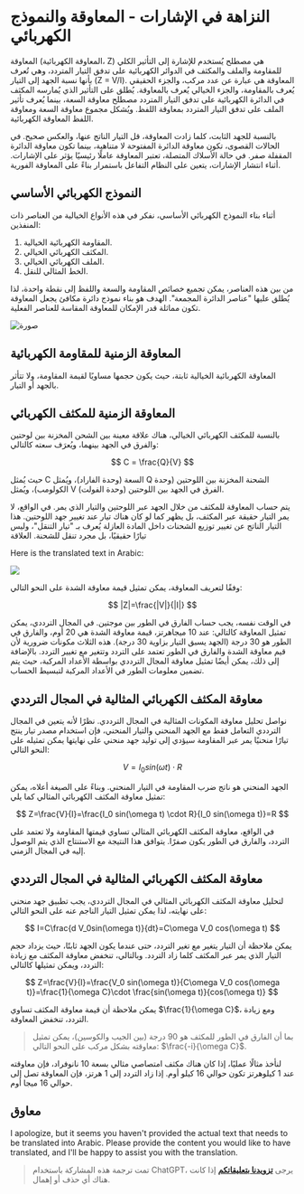 # النزاهة في الإشارات - المعاوقة والنموذج الكهربائي

المعاوقة (المعاوقة الكهربائية، Z) هي مصطلح يُستخدم للإشارة إلى التأثير الكلي للمقاومة والملف والمكثف في الدوائر الكهربائية على تدفق التيار المتردد، وهي تُعرف بأنها نسبة الجهد إلى التيار (Z = V/I). المعاوقة هي عبارة عن عدد مركب، والجزء الحقيقي يُعرف بالمقاومة، والجزء الخيالي يُعرف بالمعاوقة. يُطلق على التأثير الذي يُمارسه المكثف في الدائرة الكهربائية على تدفق التيار المتردد مصطلح معاوقة السعة، بينما يُعرف تأثير الملف على تدفق التيار المتردد بمعاوقة اللفظ. ويُشكل مجموع معاوقة السعة ومعاوقة اللفظ المعاوقة الكهربائية.

بالنسبة للجهد الثابت، كلما زادت المعاوقة، قل التيار الناتج عنها، والعكس صحيح. في الحالات القصوى، تكون معاوقة الدائرة المفتوحة لا متناهية، بينما تكون معاوقة الدائرة المقفلة صفر. في حالة الأسلاك المتصلة، تعتبر المعاوقة عاملًا رئيسيًا يؤثر على الإشارات. أثناء انتشار الإشارات، يتعين على النظام التفاعل باستمرار بناءً على المعاوقة الفورية.

## النموذج الكهربائي الأساسي

أثناء بناء النموذج الكهربائي الأساسي، نفكر في هذه الأنواع الخيالية من العناصر ذات المنفذين:

1. المقاومة الكهربائية الخيالية.
2. المكثف الكهربائي الخيالي.
3. الملف الكهربائي الخيالي.
4. الخط المثالي للنقل.

من بين هذه العناصر، يمكن تجميع خصائص المقاومة والسعة واللفظ إلى نقطة واحدة، لذا يُطلق عليها "عناصر الدائرة المجمعة". الهدف هو بناء نموذج دائرة مكافئ يجعل المعاوقة تكون مماثلة قدر الإمكان للمعاوقة المقاسة للعناصر الفعلية.

![صورة](https://img.wiki-power.com/d/wiki-media/img/20221219164410.png)

## المعاوقة الزمنية للمقاومة الكهربائية

المعاوقة الكهربائية الخيالية ثابتة، حيث يكون حجمها مساويًا لقيمة المقاومة، ولا تتأثر بالجهد أو التيار.

## المعاوقة الزمنية للمكثف الكهربائي

بالنسبة للمكثف الكهربائي الخيالي، هناك علاقة معينة بين الشحن المخزنة بين لوحتين والفرق في الجهد بينهما، ويُعرَف سعته كالتالي:

$$
C = \frac{Q}{V}
$$

حيث يُمثل C السعة (وحدة الفاراد)، ويُمثل Q الشحنة المخزنة بين اللوحتين (وحدة الكولومب)، ويُمثل V الفرق في الجهد بين اللوحتين (وحدة الفولت).

يتم حساب المعاوقة للمكثف من خلال الجهد عبر اللوحتين والتيار الذي يمر. في الواقع، لا يمر التيار حقيقة عبر المكثف، بل يظهر كما لو كان هناك تيار عند تغيير جهد اللوحتين. هذا التيار الناتج عن تغيير توزيع الشحنات داخل المادة العازلة يُعرف بـ "تيار التنقل"، وليس تيارًا حقيقيًا، بل مجرد تنقل للشحنة. العلاقة

Here is the translated text in Arabic:

![](https://img.wiki-power.com/d/wiki-media/img/20221219231954.png)

وفقًا لتعريف المعاوقة، يمكن تمثيل قيمة معاوقة الشدة على النحو التالي:

$$
|Z|=\frac{|V|}{|I|}
$$

في الوقت نفسه، يجب حساب الفارق في الطور بين موجتين. في المجال الترددي، يمكن تمثيل المعاوقة كالتالي: عند 10 ميجاهرتز، قيمة معاوقة الشدة هي 20 أوم، والفارق في الطور هو 30 درجة (الجهد يسبق التيار بزاوية 30 درجة). هذه الثلاث مكونات ضرورية لأن قيم معاوقة الشدة والفارق في الطور تعتمد على التردد وتتغير مع تغيير التردد. بالإضافة إلى ذلك، يمكن أيضًا تمثيل معاوقة المجال الترددي بواسطة الأعداد المركبة، حيث يتم تضمين معلومات الطور في الأعداد المركبة لتبسيط الحساب.

## معاوقة المكثف الكهربائي المثالية في المجال الترددي

نواصل تحليل معاوقة المكونات المثالية في المجال الترددي. نظرًا لأنه يتعين في المجال الترددي التعامل فقط مع الجهد المنحني والتيار المنحني، فإن استخدام مصدر تيار ينتج تيارًا منحنيًا يمر عبر المقاومة سيؤدي إلى توليد جهد منحني على نهايتها يمكن تمثيله على النحو التالي:

$$
V=I_0 sin(\omega t) \cdot R
$$

الجهد المنحني هو ناتج ضرب المقاومة في التيار المنحني. وبناءً على الصيغة أعلاه، يمكن تمثيل معاوقة المكثف الكهربائي المثالي كما يلي:

$$
Z=\frac{V}{I}=\frac{I_0 sin(\omega t) \cdot R}{I_0 sin(\omega t)}=R
$$

في الواقع، معاوقة المكثف الكهربائي المثالي تساوي قيمتها المقاومة ولا تعتمد على التردد، والفارق في الطور يكون صفرًا. يتوافق هذا النتيجة مع الاستنتاج الذي يتم الوصول إليه في المجال الزمني.

## معاوقة المكثف الكهربائي المثالية في المجال الترددي

لتحليل معاوقة المكثف الكهربائي المثالي في المجال الترددي، يجب تطبيق جهد منحني على نهايته، لذا يمكن تمثيل التيار الناجم عنه على النحو التالي:

$$
I=C\frac{d V_0sin(\omega t)}{dt}=C\omega V_0 cos(\omega t)
$$

يمكن ملاحظة أن التيار يتغير مع تغير التردد، حتى عندما يكون الجهد ثابتًا، حيث يزداد حجم التيار الذي يمر عبر المكثف كلما زاد التردد. وبالتالي، تنخفض معاوقة المكثف مع زيادة التردد، ويمكن تمثيلها كالتالي:

$$
Z=\frac{V}{I}=\frac{V_0 sin(\omega t)}{C\omega V_0 cos(\omega t)}=\frac{1}{\omega C}\cdot \frac{sin(\omega t)}{cos(\omega t)}
$$

يمكن ملاحظة أن قيمة معاوقة المكثف تساوي $\frac{1}{\omega C}$، ومع زيادة التردد، تنخفض المعاوقة.

> بما أن الفارق في الطور للمكثف هو 90 درجة (بين الجيب والكوسين)، يمكن تمثيل معاوقته بشكل مركب على النحو التالي: $\frac{-i}{\omega C}$.

لنأخذ مثالًا عمليًا، إذا كان هناك مكثف امتصاصي مثالي بسعة 10 نانوفراد، فإن معاوقته عند 1 كيلوهرتز تكون حوالي 16 كيلو أوم. إذا زاد التردد إلى 1 هرتز، فإن المعاوقة تصل إلى حوالي 16 ميجا أوم.

## معاوق

I apologize, but it seems you haven't provided the actual text that needs to be translated into Arabic. Please provide the content you would like to have translated, and I'll be happy to assist you with the translation.

> تمت ترجمة هذه المشاركة باستخدام ChatGPT، يرجى [**تزويدنا بتعليقاتكم**](https://github.com/linyuxuanlin/Wiki_MkDocs/issues/new) إذا كانت هناك أي حذف أو إهمال.
